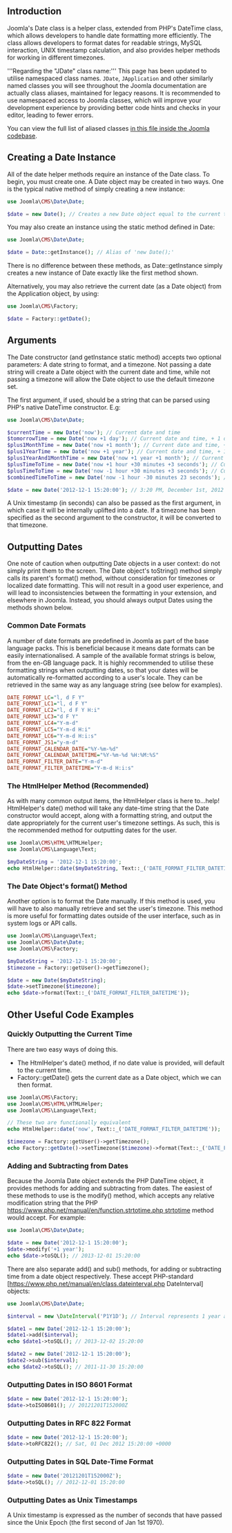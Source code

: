 <!-- Filename: How_to_use_JDate / Display title: How to use the Date class -->

## Introduction
Joomla's Date class is a helper class, extended from PHP's DateTime class, which allows developers to handle date formatting more efficiently. The class allows developers to format dates for readable strings, MySQL interaction, UNIX timestamp calculation, and also provides helper methods for working in different timezones.

'''Regarding the "JDate" class name:''' This page has been updated to utilise namespaced class names. `JDate`, `JApplication` and other similarly named classes you will see throughout the Joomla documentation are actually class aliases, maintained for legacy reasons. It is recommended to use namespaced access to Joomla classes, which will improve your development experience by providing better code hints and checks in your editor, leading to fewer errors.

You can view the full list of aliased classes [in this file inside the Joomla codebase](https://github.com/joomla/joomla-cms/blob/staging/libraries/classmap.php).

## Creating a Date Instance
All of the date helper methods require an instance of the Date class. To begin, you must create one. A Date object may be created in two ways. One is the typical native method of simply creating a new instance:

```php
use Joomla\CMS\Date\Date;

$date = new Date(); // Creates a new Date object equal to the current time.
```

You may also create an instance using the static method defined in Date:

```php
use Joomla\CMS\Date\Date;

$date = Date::getInstance(); // Alias of 'new Date();'
```

There is no difference between these methods, as Date::getInstance simply creates a new instance of Date exactly like the first method shown.

Alternatively, you may also retrieve the current date (as a Date object) from the Application object, by using:
```php
use Joomla\CMS\Factory;

$date = Factory::getDate();
```

## Arguments

The Date constructor (and getInstance static method) accepts two optional parameters: A date string to format, and a timezone. Not passing a date string will create a Date object with the current date and time, while not passing a timezone will allow the Date object to use the default timezone set.

The first argument, if used, should be a string that can be parsed using PHP's native DateTime constructor. E.g:
```php
use Joomla\CMS\Date\Date;

$currentTime = new Date('now'); // Current date and time
$tomorrowTime = new Date('now +1 day'); // Current date and time, + 1 day.
$plus1MonthTime = new Date('now +1 month'); // Current date and time, + 1 month.
$plus1YearTime = new Date('now +1 year'); // Current date and time, + 1 year.
$plus1YearAnd1MonthTime = new Date('now +1 year +1 month'); // Current date and time, + 1 year and 1 month.
$plusTimeToTime = new Date('now +1 hour +30 minutes +3 seconds'); // Current date and time, + 1 hour, 30 minutes and 3 seconds
$plusTimeToTime = new Date('now -1 hour +30 minutes +3 seconds'); // Current date and time, + 1 hour, 30 minutes and 3 seconds
$combinedTimeToTime = new Date('now -1 hour -30 minutes 23 seconds'); // Current date and time, - 1 hour, +30 minutes and +23 seconds

$date = new Date('2012-12-1 15:20:00'); // 3:20 PM, December 1st, 2012
```

A Unix timestamp (in seconds) can also be passed as the first argument, in which case it will be internally uplifted into a date. If a timezone has been specified as the second argument to the constructor, it will be converted to that timezone.

## Outputting Dates

One note of caution when outputting Date objects in a user context: do not simply print them to the screen. The Date object's toString() method simply calls its parent's format() method, without consideration for timezones or localized date formatting. This will not result in a good user experience, and will lead to inconsistencies between the formatting in your extension, and elsewhere in Joomla. Instead, you should always output Dates using the methods shown below.

### Common Date Formats

A number of date formats are predefined in Joomla as part of the base language packs. This is beneficial because it means date formats can be easily internationalised. A sample of the available format strings is below, from the en-GB language pack. It is highly recommended to utilise these formatting strings when outputting dates, so that your dates will be automatically re-formatted according to a user's locale. They can be retrieved in the same way as any language string (see below for examples).

```ini
DATE_FORMAT_LC="l, d F Y"
DATE_FORMAT_LC1="l, d F Y"
DATE_FORMAT_LC2="l, d F Y H:i"
DATE_FORMAT_LC3="d F Y"
DATE_FORMAT_LC4="Y-m-d"
DATE_FORMAT_LC5="Y-m-d H:i"
DATE_FORMAT_LC6="Y-m-d H:i:s"
DATE_FORMAT_JS1="y-m-d"
DATE_FORMAT_CALENDAR_DATE="%Y-%m-%d"
DATE_FORMAT_CALENDAR_DATETIME="%Y-%m-%d %H:%M:%S"
DATE_FORMAT_FILTER_DATE="Y-m-d"
DATE_FORMAT_FILTER_DATETIME="Y-m-d H:i:s"
```

### The HtmlHelper Method (Recommended)

As with many common output items, the HtmlHelper class is here to...help! HtmlHelper's date() method will take any date-time string that the Date constructor would accept, along with a formatting string, and output the date appropriately for the current user's timezone settings. As such, this is the recommended method for outputting dates for the user.

```php
use Joomla\CMS\HTML\HTMLHelper;
use Joomla\CMS\Language\Text;

$myDateString = '2012-12-1 15:20:00';
echo HtmlHelper::date($myDateString, Text::_('DATE_FORMAT_FILTER_DATETIME'));
```

### The Date Object's format() Method

Another option is to format the Date manually. If this method is used, you will have to also manually retrieve and set the user's timezone. This method is more useful for formatting dates outside of the user interface, such as in system logs or API calls.

```php
use Joomla\CMS\Language\Text;
use Joomla\CMS\Date\Date;
use Joomla\CMS\Factory;

$myDateString = '2012-12-1 15:20:00';
$timezone = Factory::getUser()->getTimezone();

$date = new Date($myDateString);
$date->setTimezone($timezone);
echo $date->format(Text::_('DATE_FORMAT_FILTER_DATETIME'));
```

## Other Useful Code Examples

### Quickly Outputting the Current Time

There are two easy ways of doing this.
- The HtmlHelper's date() method, if no date value is provided, will default to the current time.
- Factory::getDate() gets the current date as a Date object, which we can then format.


```php
use Joomla\CMS\Factory;
use Joomla\CMS\HTML\HTMLHelper;
use Joomla\CMS\Language\Text;

// These two are functionally equivalent
echo HtmlHelper::date('now', Text::_('DATE_FORMAT_FILTER_DATETIME'));

$timezone = Factory::getUser()->getTimezone();
echo Factory::getDate()->setTimezone($timezone)->format(Text::_('DATE_FORMAT_FILTER_DATETIME'));
```

### Adding and Subtracting from Dates

Because the Joomla Date object extends the PHP DateTime object, it provides methods for adding and subtracting from dates. The easiest of these methods to use is the modify() method, which accepts any relative modification string that the PHP [https://www.php.net/manual/en/function.strtotime.php strtotime]() method would accept. For example:

```php
use Joomla\CMS\Date\Date;

$date = new Date('2012-12-1 15:20:00');
$date->modify('+1 year');
echo $date->toSQL(); // 2013-12-01 15:20:00
```

There are also separate add() and sub() methods, for adding or subtracting time from a date object respectively. These accept PHP-standard [https://www.php.net/manual/en/class.dateinterval.php DateInterval] objects:

```php
use Joomla\CMS\Date\Date;

$interval = new \DateInterval('P1Y1D'); // Interval represents 1 year and 1 day

$date1 = new Date('2012-12-1 15:20:00');
$date1->add($interval);
echo $date1->toSQL(); // 2013-12-02 15:20:00

$date2 = new Date('2012-12-1 15:20:00');
$date2->sub($interval);
echo $date2->toSQL(); // 2011-11-30 15:20:00
```

### Outputting Dates in ISO 8601 Format

```php
$date = new Date('2012-12-1 15:20:00');
$date->toISO8601(); // 20121201T152000Z
```

### Outputting Dates in RFC 822 Format

```php
$date = new Date('2012-12-1 15:20:00');
$date->toRFC822(); // Sat, 01 Dec 2012 15:20:00 +0000
```

### Outputting Dates in SQL Date-Time Format

```php
$date = new Date('20121201T152000Z');
$date->toSQL(); // 2012-12-01 15:20:00
```

### Outputting Dates as Unix Timestamps

A Unix timestamp is expressed as the number of seconds that have passed since the Unix Epoch (the first second of Jan 1st 1970).

